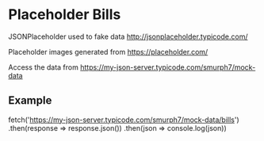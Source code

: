 # Placeholder Bills
JSONPlaceholder used to fake data http://jsonplaceholder.typicode.com/

Placeholder images generated from https://placeholder.com/

Access the data from https://my-json-server.typicode.com/smurph7/mock-data

## Example
fetch('https://my-json-server.typicode.com/smurph7/mock-data/bills')
  .then(response => response.json())
  .then(json => console.log(json))

